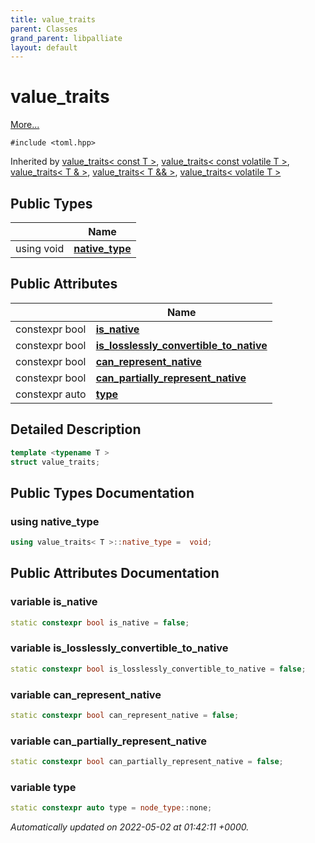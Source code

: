 ```yaml
---
title: value_traits
parent: Classes
grand_parent: libpalliate
layout: default
---
```


# value_traits



 [More...](#detailed-description)


`#include <toml.hpp>`

Inherited by [value_traits< const T >](/libpalliate/generated/Classes/structvalue__traits_3_01const_01T_01_4), [value_traits< const volatile T >](/libpalliate/generated/Classes/structvalue__traits_3_01const_01volatile_01T_01_4), [value_traits< T & >](/libpalliate/generated/Classes/structvalue__traits_3_01T_01_6_01_4), [value_traits< T && >](/libpalliate/generated/Classes/structvalue__traits_3_01T_01_6_6_01_4), [value_traits< volatile T >](/libpalliate/generated/Classes/structvalue__traits_3_01volatile_01T_01_4)

## Public Types

|                | Name           |
| -------------- | -------------- |
| using void | **[native_type](/libpalliate/generated/Classes/structvalue__traits#using-native-type)**  |

## Public Attributes

|                | Name           |
| -------------- | -------------- |
| constexpr bool | **[is_native](/libpalliate/generated/Classes/structvalue__traits#variable-is-native)**  |
| constexpr bool | **[is_losslessly_convertible_to_native](/libpalliate/generated/Classes/structvalue__traits#variable-is-losslessly-convertible-to-native)**  |
| constexpr bool | **[can_represent_native](/libpalliate/generated/Classes/structvalue__traits#variable-can-represent-native)**  |
| constexpr bool | **[can_partially_represent_native](/libpalliate/generated/Classes/structvalue__traits#variable-can-partially-represent-native)**  |
| constexpr auto | **[type](/libpalliate/generated/Classes/structvalue__traits#variable-type)**  |

## Detailed Description

```cpp
template <typename T >
struct value_traits;
```

## Public Types Documentation

### using native_type

```cpp
using value_traits< T >::native_type =  void;
```


## Public Attributes Documentation

### variable is_native

```cpp
static constexpr bool is_native = false;
```


### variable is_losslessly_convertible_to_native

```cpp
static constexpr bool is_losslessly_convertible_to_native = false;
```


### variable can_represent_native

```cpp
static constexpr bool can_represent_native = false;
```


### variable can_partially_represent_native

```cpp
static constexpr bool can_partially_represent_native = false;
```


### variable type

```cpp
static constexpr auto type = node_type::none;
```



_Automatically updated on 2022-05-02 at 01:42:11 +0000._